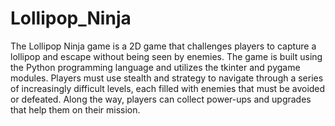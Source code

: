 # Lollipop_Ninja
The Lollipop Ninja game is a 2D game that challenges players to capture a
lollipop and escape without being seen by enemies. The game is built using
the Python programming language and utilizes the tkinter and pygame
modules. Players must use stealth and strategy to navigate through a series of
increasingly difficult levels, each filled with enemies that must be avoided or
defeated. Along the way, players can collect power-ups and upgrades that
help them on their mission.
